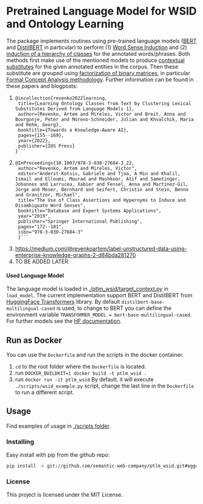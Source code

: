 
# Pretrained Language Model for WSID and Ontology Learning

The package implements routines using pre-trained language models ([BERT](https://en.wikipedia.org/wiki/BERT_(language_model)) and [DistilBERT](https://arxiv.org/abs/1910.01108) in particular) to perform (1) [Word Sense Induction](https://en.wikipedia.org/wiki/Word-sense_induction) and (2) [induction of a hierarchy of classes](https://en.wikipedia.org/wiki/On[to(https://en.wikipedia.org/wiki/Formal_concept_analysis)logy_learning) for the annotated words/phrases. Both methods first make use of the mentioned models to produce [contextual substitutes](https://en.wikipedia.org/wiki/Lexical_substitution) for the given annotated entities in the corpus. Then these substitute are grouped using [factorization of binary matrices](https://en.wikipedia.org/wiki/Matrix_decomposition), in particular [Formal Concept Analysis methodology](https://en.wikipedia.org/wiki/Formal_concept_analysis). Further information can be found in these papers and blogposts:

1. ``` 
   @incollection{revenko2022learning,
    title={Learning Ontology Classes from Text by Clustering Lexical Substitutes Derived from Language Models 1},
    author={Revenko, Artem and Mireles, Victor and Breit, Anna and Bourgonje, Peter and Moreno-Schneider, Julian and Khvalchik, Maria and Rehm, Georg},
    booktitle={Towards a Knowledge-Aware AI},
    pages={155--169},
    year={2022},
    publisher={IOS Press}
   }```

2. ```
   @InProceedings{10.1007/978-3-030-27684-3_22,
    author="Revenko, Artem and Mireles, Victor",
    editor="Anderst-Kotsis, Gabriele and Tjoa, A Min and Khalil, Ismail and Elloumi, Mourad and Mashkoor, Atif and Sametinger, Johannes and Larrucea, Xabier and Fensel, Anna and Martinez-Gil, Jorge and Moser, Bernhard and Seifert, Christin and Stein, Benno and Granitzer, Michael",
    title="The Use of Class Assertions and Hypernyms to Induce and Disambiguate Word Senses",
    booktitle="Database and Expert Systems Applications",
    year="2019",
    publisher="Springer International Publishing",
    pages="172--181",
    isbn="978-3-030-27684-3"
    }```
3. https://medium.com/@revenkoartem/label-unstructured-data-using-enterprise-knowledge-graphs-2-d84bda281270
4. TO BE ADDED LATER

#### Used Language Model

The language model is loaded in [./ptlm_wsid/target_context.py](./ptlm_wsid/target_context.py) in `load_model`. The current implementation support BERT and DistilBERT from [HuggingFace Transformers](https://github.com/huggingface/transformers) library. By default `distilbert-base-multilingual-cased` is used, to change to BERT you can define the environment variable `TRANSFORMER_MODEL = bert-base-multilingual-cased`. For further models see the [HF documentation](https://huggingface.co/models).

## Run as Docker

You can use the `Dockerfile` and run the scripts in the docker container.

1. `cd` to the root folder where the `Dockerfile` is located.
2. run `DOCKER_BUILDKIT=1 docker build -t ptlm_wsid .`
3. run `docker run -it ptlm_wsid` By default, it will execute `./scripts/wsid_example.py` script, change the last line in the `Dockerfile` to run a different script.

## Usage

Find examples of usage in [./scripts folder](./scripts).

### Installing

Easy install with pip from the github repo:
```bash
pip install -e git://github.com/semantic-web-company/ptlm_wsid.git#egg=ptlm_wsid
```

### License

This project is licensed under the MIT License.
